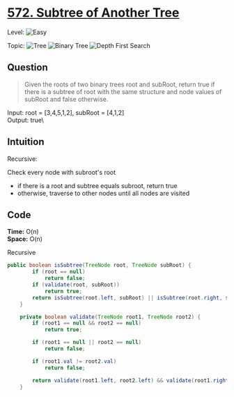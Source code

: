 # [572. Subtree of Another Tree](https://leetcode.com/problems/subtree-of-another-tree/)

Level:
![Easy](https://img.shields.io/badge/-Easy-00b300)

Topic:
![Tree](https://img.shields.io/badge/-Tree-70db70)
![Binary Tree](https://img.shields.io/badge/-Binary_Tree-5cd65c)
![Depth First Search](https://img.shields.io/badge/-Depth_First_Search-47d147)

## Question

> Given the roots of two binary trees root and subRoot, return true if there is a subtree of root with the same structure and node values of subRoot and false otherwise.

Input: root = [3,4,5,1,2], subRoot = [4,1,2]\
Output: true\

## Intuition

Recursive:

Check every node with subroot's root

- if there is a root and subtree equals subroot, return true
- otherwise, traverse to other nodes until all nodes are visited

## Code

**Time:** O(n) \
**Space:** O(n)

Recursive

```java
public boolean isSubtree(TreeNode root, TreeNode subRoot) {
        if (root == null)
            return false;
        if (validate(root, subRoot))
            return true;
        return isSubtree(root.left, subRoot) || isSubtree(root.right, subRoot);
    }

    private boolean validate(TreeNode root1, TreeNode root2) {
        if (root1 == null && root2 == null)
            return true;

        if (root1 == null || root2 == null)
            return false;

        if (root1.val != root2.val)
            return false;

        return validate(root1.left, root2.left) && validate(root1.right, root2.right);
    }
```
